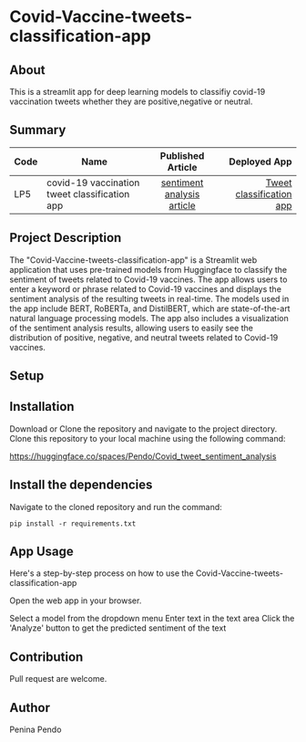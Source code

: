 # Covid-Vaccine-tweets-classification-app

## About
This is a streamlit app for deep learning models to classifiy covid-19 vaccination tweets whether they are positive,negative or neutral.

## Summary
| Code      | Name        | Published Article |  Deployed App |
|-----------|-------------|:-------------:|------:|
| LP5       |covid-19 vaccination tweet classification app|[sentiment analysis article](https://medium.com/@peninarandu/sentiment-analysis-of-covid-19-tweets-by-hugging-face-deep-learning-models-8818859792f1) | [Tweet classification app](https://huggingface.co/spaces/Pendo/Covid_tweet_sentiment_analysis)

## Project Description

The "Covid-Vaccine-tweets-classification-app" is a Streamlit web application that uses pre-trained models from Huggingface to classify the sentiment of tweets related to Covid-19 vaccines. The app allows users to enter a keyword or phrase related to Covid-19 vaccines and displays the sentiment analysis of the resulting tweets in real-time. The models used in the app include BERT, RoBERTa, and DistilBERT, which are state-of-the-art natural language processing models. The app also includes a visualization of the sentiment analysis results, allowing users to easily see the distribution of positive, negative, and neutral tweets related to Covid-19 vaccines.

## Setup
## Installation
Download or Clone the repository and navigate to the project directory. Clone this repository to your local machine using the following command:

https://huggingface.co/spaces/Pendo/Covid_tweet_sentiment_analysis

## Install the dependencies
Navigate to the cloned repository and run the command:

```
pip install -r requirements.txt
```

## App Usage
Here's a step-by-step process on how to use the  Covid-Vaccine-tweets-classification-app

Open the web app in your browser.

Select a model from the dropdown menu
Enter text in the text area
Click the 'Analyze' button to get the predicted sentiment of the text

## Contribution 
Pull request are welcome.

## Author
Penina Pendo

